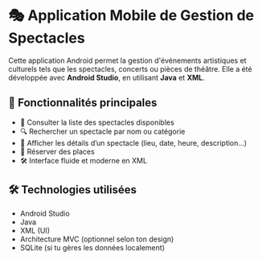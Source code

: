 # 🎭 Application Mobile de Gestion de Spectacles

Cette application Android permet la gestion d'événements artistiques et culturels tels que les spectacles, concerts ou pièces de théâtre. Elle a été développée avec **Android Studio**, en utilisant **Java** et **XML**.

## 📱 Fonctionnalités principales

- 📅 Consulter la liste des spectacles disponibles
- 🔍 Rechercher un spectacle par nom ou catégorie
- 📍 Afficher les détails d’un spectacle (lieu, date, heure, description…)
- 📝 Réserver des places
- 🛠 Interface fluide et moderne en XML

## 🛠 Technologies utilisées

- Android Studio
- Java
- XML (UI)
- Architecture MVC (optionnel selon ton design)
- SQLite (si tu gères les données localement)

